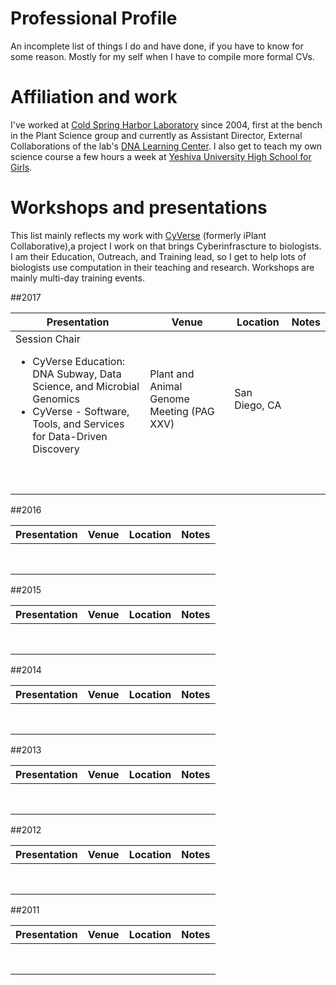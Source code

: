 # Professional Profile

An incomplete list of things I do and have done, if you have to know for some
reason. Mostly for my self when I have to compile more formal CVs.

# Affiliation and work

I've worked at [Cold Spring Harbor Laboratory](http://www.cshl.edu) since 2004, first
at the bench in the Plant Science group and currently as Assistant Director,
External Collaborations of the lab's [DNA Learning Center](http://www.dnalc.org). I
also get to teach my own science course a few hours a week at
[Yeshiva University High School for Girls](http://www.yushg.org).

# Workshops and presentations

This list mainly reflects my work with [CyVerse](http://www.cyverse.org) (formerly
iPlant Collaborative),a project I work on that brings Cyberinfrascture to biologists.
I am their Education, Outreach, and Training lead, so I get to help lots of
biologists use computation in their teaching and research. Workshops are mainly
multi-day training events.

##2017

|Presentation|Venue|Location|Notes|
|------------|-----|--------|-----|
|Session Chair <ul><li>CyVerse Education: DNA Subway, Data Science, and Microbial Genomics<li>CyVerse - Software, Tools, and Services for Data-Driven Discovery </ul>|Plant and Animal Genome Meeting (PAG XXV)|San Diego, CA||
|||||
|||||
|||||
|||||
|||||
|||||
|||||

##2016

|Presentation|Venue|Location|Notes|
|------------|-----|--------|-----|
|||||
|||||
|||||
|||||
|||||
|||||
|||||
|||||

##2015

|Presentation|Venue|Location|Notes|
|------------|-----|--------|-----|
|||||
|||||
|||||
|||||
|||||
|||||
|||||
|||||

##2014

|Presentation|Venue|Location|Notes|
|------------|-----|--------|-----|
|||||
|||||
|||||
|||||
|||||
|||||
|||||
|||||

##2013

|Presentation|Venue|Location|Notes|
|------------|-----|--------|-----|
|||||
|||||
|||||
|||||
|||||
|||||
|||||
|||||

##2012

|Presentation|Venue|Location|Notes|
|------------|-----|--------|-----|
|||||
|||||
|||||
|||||
|||||
|||||
|||||
|||||

##2011

|Presentation|Venue|Location|Notes|
|------------|-----|--------|-----|
|||||
|||||
|||||
|||||
|||||
|||||
|||||
|||||
